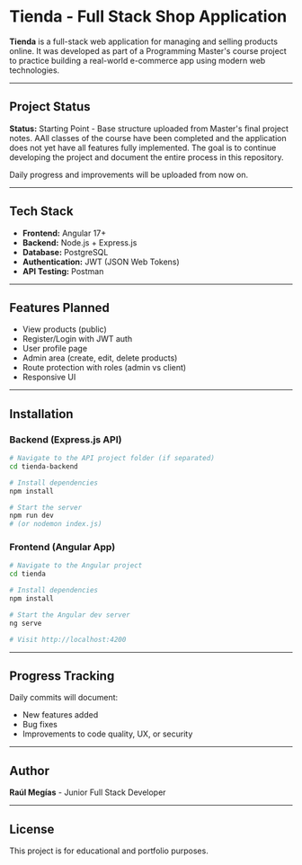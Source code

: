 # Tienda - Full Stack Shop Application

**Tienda** is a full-stack web application for managing and selling products online. It was developed as part of a Programming Master's course project to practice building a real-world e-commerce app using modern web technologies.

---

## Project Status
**Status:** Starting Point - Base structure uploaded from Master's final project notes. AAll classes of the course have been completed and the application does not yet have all features fully implemented. The goal is to continue developing the project and document the entire process in this repository.

Daily progress and improvements will be uploaded from now on.

---

## Tech Stack
- **Frontend:** Angular 17+
- **Backend:** Node.js + Express.js
- **Database:** PostgreSQL
- **Authentication:** JWT (JSON Web Tokens)
- **API Testing:** Postman

---

## Features Planned
- View products (public)
- Register/Login with JWT auth
- User profile page
- Admin area (create, edit, delete products)
- Route protection with roles (admin vs client)
- Responsive UI

---

## Installation

### Backend (Express.js API)
```bash
# Navigate to the API project folder (if separated)
cd tienda-backend

# Install dependencies
npm install

# Start the server
npm run dev
# (or nodemon index.js)
```

### Frontend (Angular App)
```bash
# Navigate to the Angular project
cd tienda

# Install dependencies
npm install

# Start the Angular dev server
ng serve

# Visit http://localhost:4200
```

---

## Progress Tracking
Daily commits will document:
- New features added
- Bug fixes
- Improvements to code quality, UX, or security

---

## Author
**Raúl Megías** - Junior Full Stack Developer

---

## License
This project is for educational and portfolio purposes.
